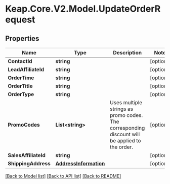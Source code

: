 # Keap.Core.V2.Model.UpdateOrderRequest

## Properties

Name | Type | Description | Notes
------------ | ------------- | ------------- | -------------
**ContactId** | **string** |  | [optional] 
**LeadAffiliateId** | **string** |  | [optional] 
**OrderTime** | **string** |  | [optional] 
**OrderTitle** | **string** |  | [optional] 
**OrderType** | **string** |  | [optional] 
**PromoCodes** | **List&lt;string&gt;** | Uses multiple strings as promo codes. The corresponding discount will be applied to the order. | [optional] 
**SalesAffiliateId** | **string** |  | [optional] 
**ShippingAddress** | [**AddressInformation**](AddressInformation.md) |  | [optional] 

[[Back to Model list]](../README.md#documentation-for-models) [[Back to API list]](../README.md#documentation-for-api-endpoints) [[Back to README]](../README.md)

